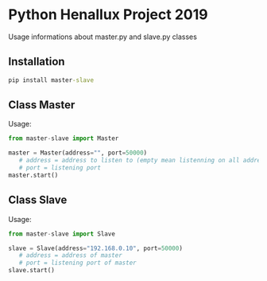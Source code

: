 # Python Henallux Project 2019
Usage informations about master.py and slave.py classes

## Installation
```cmd
pip install master-slave
```

## Class Master

Usage:
```python
from master-slave import Master

master = Master(address="", port=50000)
   # address = address to listen to (empty mean listenning on all addresses)
   # port = listening port 
master.start()
```

## Class Slave

Usage:
```python
from master-slave import Slave

slave = Slave(address="192.168.0.10", port=50000)  
   # address = address of master
   # port = listening port of master
slave.start()
```
